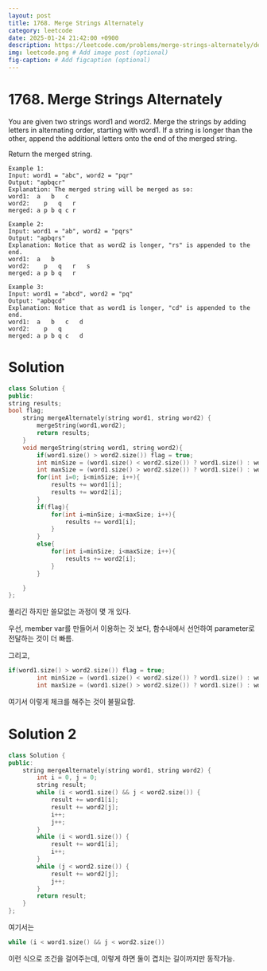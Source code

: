 ```yaml
---
layout: post
title: 1768. Merge Strings Alternately
category: leetcode
date: 2025-01-24 21:42:00 +0900
description: https://leetcode.com/problems/merge-strings-alternately/description/?envType=company&envId=google&favoriteSlug=google-thirty-days
img: leetcode.png # Add image post (optional)
fig-caption: # Add figcaption (optional)
---
```



# 1768. Merge Strings Alternately

You are given two strings word1 and word2. Merge the strings by adding letters in alternating order, starting with word1. If a string is longer than the other, append the additional letters onto the end of the merged string.

Return the merged string.

 
```
Example 1:
Input: word1 = "abc", word2 = "pqr"
Output: "apbqcr"
Explanation: The merged string will be merged as so:
word1:  a   b   c
word2:    p   q   r
merged: a p b q c r
```

```
Example 2:
Input: word1 = "ab", word2 = "pqrs"
Output: "apbqrs"
Explanation: Notice that as word2 is longer, "rs" is appended to the end.
word1:  a   b 
word2:    p   q   r   s
merged: a p b q   r   
```

```
Example 3:
Input: word1 = "abcd", word2 = "pq"
Output: "apbqcd"
Explanation: Notice that as word1 is longer, "cd" is appended to the end.
word1:  a   b   c   d
word2:    p   q 
merged: a p b q c   d
```

# Solution 
```cpp
class Solution {
public:
string results;
bool flag;
    string mergeAlternately(string word1, string word2) {
        mergeString(word1,word2);
        return results;
    }
    void mergeString(string word1, string word2){
        if(word1.size() > word2.size()) flag = true;
        int minSize = (word1.size() < word2.size()) ? word1.size() : word2.size();
        int maxSize = (word1.size() > word2.size()) ? word1.size() : word2.size();
        for(int i=0; i<minSize; i++){
            results += word1[i];
            results += word2[i];
        }
        if(flag){
            for(int i=minSize; i<maxSize; i++){
                results += word1[i];
            }
        }
        else{
            for(int i=minSize; i<maxSize; i++){
                results += word2[i];
            }
        }

    }
};
```

풀리긴 하지만 쓸모없는 과정이 몇 개 있다.

우선, member var를 만들어서 이용하는 것 보다, 함수내에서 선언하여 parameter로 전달하는 것이 더 빠름.

그리고, 


```cpp
if(word1.size() > word2.size()) flag = true;
        int minSize = (word1.size() < word2.size()) ? word1.size() : word2.size();
        int maxSize = (word1.size() > word2.size()) ? word1.size() : word2.size();
```

여기서 이렇게 체크를 해주는 것이 불필요함. 


# Solution 2 

```cpp
class Solution {
public:
    string mergeAlternately(string word1, string word2) {
        int i = 0, j = 0;
        string result;
        while (i < word1.size() && j < word2.size()) {
            result += word1[i];
            result += word2[j];
            i++;
            j++;
        }
        while (i < word1.size()) {
            result += word1[i];
            i++;
        }
        while (j < word2.size()) {
            result += word2[j];
            j++;
        }
        return result;
    }
};

```
여기서는 
```cpp
while (i < word1.size() && j < word2.size()) 
```

이런 식으로 조건을 걸어주는데, 이렇게 하면 둘이 겹치는 길이까지만 동작가능.